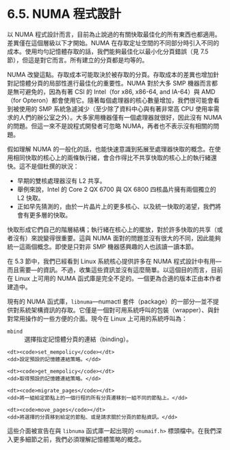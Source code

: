 # 6.5. NUMA 程式設計

以 NUMA 程式設計而言，目前為止說過的有關快取最佳化的所有東西也都適用。差異僅在這個層級以下才開始。NUMA 在存取定址空間的不同部分時引入不同的成本。使用均勻記憶體存取的話，我們能夠最佳化以最小化分頁錯誤（見 7.5 節），但這是對它而言。所有建立的分頁都是均等的。

NUMA 改變這點。存取成本可能取決於被存取的分頁。存取成本的差異也增加針對記憶體分頁的局部性進行最佳化的重要性。NUMA 對於大多 SMP 機器而言都是無可避免的，因為有著 CSI 的 Intel（for x86, x86-64, and IA-64）與 AMD（for Opteron）都會使用它。隨著每個處理器的核心數量增加，我們很可能會看到被使用的 SMP 系統急遽減少（至少除了資料中心與有著非常高 CPU 使用率需求的人們的辦公室之外）。大多家用機器僅有一個處理器就很好，因此沒有 NUMA 的問題。但這一來不是說程式開發者可忽略 NUMA，再者也不表示沒有相關的問題。

假如理解 NUMA 的一般化的話，也能快速意識到拓展至處理器快取的概念。在使用相同快取的核心上的兩條執行緒，會合作得比不共享快取的核心上的執行緒還快。這不是個杜撰的狀況：

* 早期的雙核處理器沒有 L2 共享。
* 舉例來說，Intel 的 Core 2 QX 6700 與 QX 6800 四核晶片擁有兩個獨立的 L2 快取。
* 正如早先猜測的，由於一片晶片上的更多核心、以及統一快取的渴望，我們將會有更多層的快取。

快取形成它們自己的階層結構；執行緒在核心上的擺放，對於許多快取的共享（或者沒有）來說變得很重要。這與 NUMA 面對的問題並沒有很大的不同，因此能夠統一這兩個概念。即使是只對非 SMP 機器感興趣的人也該讀一讀本節。

在 5.3 節中，我們已經看到 Linux 系統核心提供許多在 NUMA 程式設計中有用––而且需要––的資訊。不過，收集這些資訊並沒有這麼簡單。以這個目的而言，目前在 Linux 上可用的 NUMA 函式庫是完全不足的。一個更為合適的版本正由本作者建造中。

現有的 NUMA 函式庫，`libnuma`––numactl 套件（package）的一部分––並不提供對系統架構資訊的存取。它僅是一個對可用系統呼叫的包裝（wrapper）、與針對常用操作的一些方便的介面。現今在 Linux 上可用的系統呼叫為：

<dl>
    <dt><code>mbind</code></dt>
    <dd>選擇指定記憶體分頁的連結（binding）。</dd>

    <dt><code>set_mempolicy</code></dt>
    <dd>設定預設的記憶體連結策略。</dd>

    <dt><code>get_mempolicy</code></dt>
    <dd>取得預設的記憶體連結策略。</dd>

    <dt><code>migrate_pages</code></dt>
    <dd>將一組給定節點上的一個行程的所有分頁遷移到一組不同的節點上。</dd>

    <dt><code>move_pages</code></dt>
    <dd>將選擇的分頁移到給定的節點、或是請求關於分頁的節點資訊。</dd>
</dl>

這些介面被宣告在與 `libnuma` 函式庫一起出現的 `<numaif.h>` 標頭檔中。在我們深入更多細節之前，我們必須理解記憶體策略的概念。

